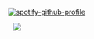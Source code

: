 [![spotify-github-profile](https://spotify-github-profile.kittinanx.com/api/view?uid=6ee6c3uiykzyf00n8qqgt3t8m&cover_image=true&theme=natemoo-re&show_offline=true&background_color=110f0b&interchange=true&bar_color=dee1dc&bar_color_cover=false)](https://github.com/kittinan/spotify-github-profile)

⠀![](https://komarev.com/ghpvc/?username=beaverhollow&label=^__^&style=flat-square&color=b6beb6&base=6593)

